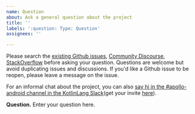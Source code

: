 ```yaml
---
name: Question
about: Ask a general question about the project
title: ''
labels: ':question: Type: Question'
assignees: ''

---
```


Please search the [existing Github issues](https://github.com/apollographql/apollo-android/issues), [Community Discourse](https://community.apollographql.com/tag/mobile), [StackOverflow](https://stackoverflow.com/questions/tagged/apollo-android) before asking your question. Questions are welcome but avoid duplicating issues and discussions. If you'd like a Github issue to be reopen, please leave a message on the issue.

For an informal chat about the project, you can also [say hi in the #apollo-android channel in the KotlinLang Slack](https://app.slack.com/client/T09229ZC6/C01A6KM1SBZ)(get your invite [here](https://slack.kotl.in/)).

**Question.**
Enter your question here.
